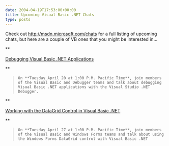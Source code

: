 ```yaml
---
date: 2004-04-19T17:53:00+00:00
title: Upcoming Visual Basic .NET Chats
type: posts
---
```

Check out <http://msdn.microsoft.com/chats> for a full listing of upcoming chats, but here are a couple of VB ones that you might be interested in...

**

[Debugging Visual Basic .NET Applications](http://msdn.microsoft.com/chats/#vs_0420)

**

<blockquote dir="ltr" style="MARGIN-RIGHT: 0px">

    On **Tuesday April 20 at 1:00 P.M. Pacific Time**, join members of the Visual Basic and Debugger teams and talk about debugging Visual Basic .NET applications with the Visual Studio .NET Debugger.

</blockquote>

**

[Working with the DataGrid Control in Visual Basic .NET](http://msdn.microsoft.com/chats/#vs_0427)

**

<blockquote dir="ltr" style="MARGIN-RIGHT: 0px">

    On **Tuesday April 27 at 1:00 P.M. Pacific Time**, join members of the Visual Basic and Windows Forms teams and talk about using the Windows Forms DataGrid control with Visual Basic .NET

</blockquote>
